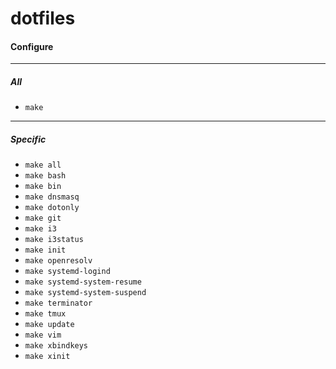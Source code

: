 # dotfiles

#### Configure

---
##### All

- `make`

---
##### Specific

- `make all`
- `make bash`
- `make bin`
- `make dnsmasq`
- `make dotonly`
- `make git`
- `make i3`
- `make i3status`
- `make init`
- `make openresolv`
- `make systemd-logind`
- `make systemd-system-resume`
- `make systemd-system-suspend`
- `make terminator`
- `make tmux`
- `make update`
- `make vim`
- `make xbindkeys`
- `make xinit`
